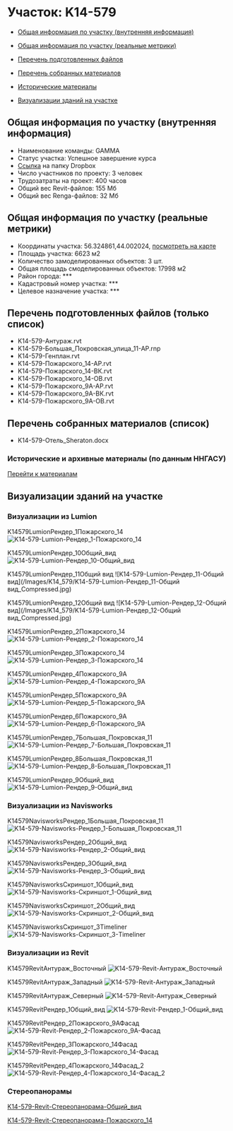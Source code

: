# Участок: K14-579

* [Общая информация по участку (внутренняя информация)](#Chapter1)

* [Общая информация по участку (реальные метрики)](#Chapter2)

* [Перечень подготовленных файлов](#Chapter3)

* [Перечень собранных материалов](#Chapter4)

* [Исторические материалы](#Chapter5)

* [Визуализации зданий на участке](#Chapter6)

## <a id="Chapter1"></a> Общая информация по участку (внутренняя информация)
+ Наименование команды: GAMMA
+ Статус участка: Успешное завершение курса
+ [Ссылка](https://www.dropbox.com/sh/wvvgv1nw1iqred9/AAAGJ800qZCbQNEe8MVRVwvLa/K14_579?dl=0) на папку Dropbox
+ Число участников по проекту: 3 человек
+ Трудозатраты на проект: 400 часов
+ Общий вес Revit-файлов: 155 Мб
+ Общий вес Renga-файлов: 32 Мб
## <a id="Chapter2"></a> Общая информация по участку (реальные метрики)
+ Координаты участка: 56.324861,44.002024, [посмотреть на карте](https://yandex.ru/maps/47/nizhny-novgorod/?ll=44.002024%2C56.324861&z=19)
+ Площадь участка: 6623 м2
+ Количество замоделированных объектов: 3 шт.
+ Общая площадь смоделированных объектов: 17998 м2
+ Район города: *** 
+ Кадастровый номер участка: *** 
+ Целевое назначение участка: *** 
## <a id="Chapter3"></a> Перечень подготовленных файлов (только список)
+ K14-579-Антураж.rvt
+ K14-579-Большая_Покровская_улица_11-АР.rnp
+ K14-579-Генплан.rvt
+ K14-579-Пожарского_14-АР.rvt
+ K14-579-Пожарского_14-ВК.rvt
+ K14-579-Пожарского_14-ОВ.rvt
+ K14-579-Пожарского_9А-АР.rvt
+ K14-579-Пожарского_9А-ВК.rvt
+ K14-579-Пожарского_9А-ОВ.rvt
## <a id="Chapter4"></a> Перечень собранных материалов (список)
+ K14-579-Отель_Sheraton.docx
### <a id="Chapter5"></a> Исторические и архивные материалы (по данным ННГАСУ)
[Перейти к материалам](/BuidingsInfo/fb0463b6-7493-4a01-8d1e-984ba7b69e70/About.md)
## <a id="Chapter6"></a> Визуализации зданий на участке
### Визуализации из Lumion
K14579LumionРендер_1Пожарского_14
![K14-579-Lumion-Рендер_1-Пожарского_14](/Images/K14_579/K14-579-Lumion-Рендер_1-Пожарского_14_Compressed.jpg)

K14579LumionРендер_10Общий_вид
![K14-579-Lumion-Рендер_10-Общий_вид](/Images/K14_579/K14-579-Lumion-Рендер_10-Общий_вид_Compressed.jpg)

K14579LumionРендер_11Общий вид
![K14-579-Lumion-Рендер_11-Общий вид](/Images/K14_579/K14-579-Lumion-Рендер_11-Общий вид_Compressed.jpg)

K14579LumionРендер_12Общий вид
![K14-579-Lumion-Рендер_12-Общий вид](/Images/K14_579/K14-579-Lumion-Рендер_12-Общий вид_Compressed.jpg)

K14579LumionРендер_2Пожарского_14
![K14-579-Lumion-Рендер_2-Пожарского_14](/Images/K14_579/K14-579-Lumion-Рендер_2-Пожарского_14_Compressed.jpg)

K14579LumionРендер_3Пожарского_14
![K14-579-Lumion-Рендер_3-Пожарского_14](/Images/K14_579/K14-579-Lumion-Рендер_3-Пожарского_14_Compressed.jpg)

K14579LumionРендер_4Пожарского_9А
![K14-579-Lumion-Рендер_4-Пожарского_9А](/Images/K14_579/K14-579-Lumion-Рендер_4-Пожарского_9А_Compressed.jpg)

K14579LumionРендер_5Пожарского_9А
![K14-579-Lumion-Рендер_5-Пожарского_9А](/Images/K14_579/K14-579-Lumion-Рендер_5-Пожарского_9А_Compressed.jpg)

K14579LumionРендер_6Пожарского_9А
![K14-579-Lumion-Рендер_6-Пожарского_9А](/Images/K14_579/K14-579-Lumion-Рендер_6-Пожарского_9А_Compressed.jpg)

K14579LumionРендер_7Большая_Покровская_11
![K14-579-Lumion-Рендер_7-Большая_Покровская_11](/Images/K14_579/K14-579-Lumion-Рендер_7-Большая_Покровская_11_Compressed.jpg)

K14579LumionРендер_8Большая_Покровская_11
![K14-579-Lumion-Рендер_8-Большая_Покровская_11](/Images/K14_579/K14-579-Lumion-Рендер_8-Большая_Покровская_11_Compressed.jpg)

K14579LumionРендер_9Общий_вид
![K14-579-Lumion-Рендер_9-Общий_вид](/Images/K14_579/K14-579-Lumion-Рендер_9-Общий_вид_Compressed.jpg)

### Визуализации из Navisworks
K14579NavisworksРендер_1Большая_Покровская_11
![K14-579-Navisworks-Рендер_1-Большая_Покровская_11](/Images/K14_579/K14-579-Navisworks-Рендер_1-Большая_Покровская_11_Compressed.jpg)

K14579NavisworksРендер_2Общий_вид
![K14-579-Navisworks-Рендер_2-Общий_вид](/Images/K14_579/K14-579-Navisworks-Рендер_2-Общий_вид_Compressed.jpg)

K14579NavisworksРендер_3Общий_вид
![K14-579-Navisworks-Рендер_3-Общий_вид](/Images/K14_579/K14-579-Navisworks-Рендер_3-Общий_вид_Compressed.jpg)

K14579NavisworksСкриншот_1Общий_вид
![K14-579-Navisworks-Скриншот_1-Общий_вид](/Images/K14_579/K14-579-Navisworks-Скриншот_1-Общий_вид_Compressed.jpg)

K14579NavisworksСкриншот_2Общий_вид
![K14-579-Navisworks-Скриншот_2-Общий_вид](/Images/K14_579/K14-579-Navisworks-Скриншот_2-Общий_вид_Compressed.jpg)

K14579NavisworksСкриншот_3Timeliner
![K14-579-Navisworks-Скриншот_3-Timeliner](/Images/K14_579/K14-579-Navisworks-Скриншот_3-Timeliner_Compressed.jpg)

### Визуализации из Revit
K14579RevitАнтураж_Восточный
![K14-579-Revit-Антураж_Восточный](/Images/K14_579/K14-579-Revit-Антураж_Восточный_Compressed.jpg)

K14579RevitАнтураж_Западный
![K14-579-Revit-Антураж_Западный](/Images/K14_579/K14-579-Revit-Антураж_Западный_Compressed.jpg)

K14579RevitАнтураж_Северный
![K14-579-Revit-Антураж_Северный](/Images/K14_579/K14-579-Revit-Антураж_Северный_Compressed.jpg)

K14579RevitРендер_1Общий_вид
![K14-579-Revit-Рендер_1-Общий_вид](/Images/K14_579/K14-579-Revit-Рендер_1-Общий_вид_Compressed.jpg)

K14579RevitРендер_2Пожарского_9АФасад
![K14-579-Revit-Рендер_2-Пожарского_9А-Фасад](/Images/K14_579/K14-579-Revit-Рендер_2-Пожарского_9А-Фасад_Compressed.jpg)

K14579RevitРендер_3Пожарского_14Фасад
![K14-579-Revit-Рендер_3-Пожарского_14-Фасад](/Images/K14_579/K14-579-Revit-Рендер_3-Пожарского_14-Фасад_Compressed.jpg)

K14579RevitРендер_4Пожарского_14Фасад_2
![K14-579-Revit-Рендер_4-Пожарского_14-Фасад_2](/Images/K14_579/K14-579-Revit-Рендер_4-Пожарского_14-Фасад_2_Compressed.jpg)

### Стереопанорамы
[K14-579-Revit-Стереопанорама-Общий_вид](https://pano.autodesk.com/pano.html?url=jpgs/8df7a147-eff8-43b4-91e6-1785d9f957ea&version=2)

[K14-579-Revit-Стереопанорама-Пожарского_14](https://pano.autodesk.com/pano.html?url=jpgs/f82afa37-77ad-4aa3-93ab-37e5a2205804&version=2)


